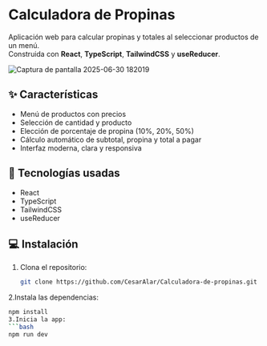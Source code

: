 # Calculadora de Propinas

Aplicación web para calcular propinas y totales al seleccionar productos de un menú.  
Construida con **React**, **TypeScript**, **TailwindCSS** y **useReducer**.

![Captura de pantalla 2025-06-30 182019](https://github.com/user-attachments/assets/a8a63c83-9b0f-4be3-b95b-75e6df4b00be)

## ✨ Características

- Menú de productos con precios
- Selección de cantidad y producto
- Elección de porcentaje de propina (10%, 20%, 50%)
- Cálculo automático de subtotal, propina y total a pagar
- Interfaz moderna, clara y responsiva

## 🚀 Tecnologías usadas

- React
- TypeScript
- TailwindCSS
- useReducer

## 💻 Instalación

1. Clona el repositorio:
   ```bash
   git clone https://github.com/CesarAlar/Calculadora-de-propinas.git
2.Instala las dependencias:
  ```bash
  npm install
3.Inicia la app:
  ```bash
  npm run dev

